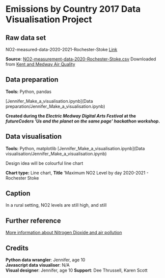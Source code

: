 # Emissions by Country 2017 Data Visualisation Project

## Raw data set
NO2-measured-data-2020-2021-Rochester-Stoke
[Link](https://docs.google.com/spreadsheets/d/15ffZoAD550G8YZQeX5KK5ieQ_241Ni6bJ6pDFVdXhro/edit?usp=sharing)

**Source**:  [NO2-measurement-data-2020-Rochester-Stoke.csv](https://drive.google.com/uc?id=1QSNJ3B1ku8kjXsA_tCBh4fbpDK7wVLAA) Downloaded from [Kent and Medway Air Quality](https://kentair.org.uk/)
  

## Data preparation

**Tools:**  Python, pandas

[Jennifer_Make_a_visualisation.ipynb](Data preparation/Jennifer_Make_a_visualisation.ipynb)

**Created during the _Electric Medway Digital Arts Festival_ at the _futureCoders 'Us and the planet on the same page' hackathon workshop_.**

## Data visualisation

**Tools:** Python, matplotlib
[Jennifer_Make_a_visualisation.ipynb](Data visualisation/Jennifer_Make_a_visualisation.ipynb)

Design idea will be colourful line chart

**Chart type:**  Line chart, **Title** 'Maximum NO2 Level by day 2020-2021 - Rochester Stoke

## Caption

In a rural setting, NO2 levels are still high, and still

## Further reference

[More information about Nitrogen Dioxide and air pollution](https://www.londonair.org.uk/londonair/guide/WhatIsNO2.aspx)

## Credits
**Python data wrangler**:  Jennifer, age 10  
**Javascript data visualiser**: N/A  
**Visual designer**: Jennifer, age 10
**Support**:  Dee Thrussell, Karen Scott 
